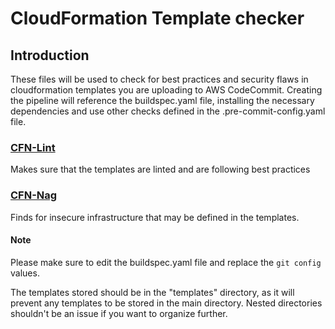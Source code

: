 # CloudFormation Template checker

## Introduction

These files will be used to check for best practices and security flaws in cloudformation templates you are uploading to AWS CodeCommit. Creating the pipeline will reference the buildspec.yaml file, installing the necessary dependencies and use other checks defined in the .pre-commit-config.yaml file.

### [CFN-Lint](https://github.com/aws-cloudformation/cfn-lint)

Makes sure that the templates are linted and are following best practices

### [CFN-Nag](https://github.com/stelligent/cfn_nag)

Finds for insecure infrastructure that may be defined in the templates.

#### Note

Please make sure to edit the buildspec.yaml file and replace the ```git config``` values.

The templates stored should be in the "templates" directory, as it will prevent any templates to be stored in the main directory. Nested directories shouldn't be an issue if you want to organize further.
